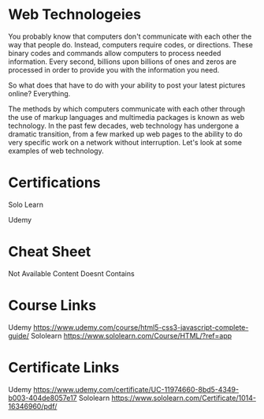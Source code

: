 # Web Technologeies
You probably know that computers don't communicate with each other the way that people do. Instead, computers require codes, or directions. These binary codes and commands allow computers to process needed information. Every second, billions upon billions of ones and zeros are processed in order to provide you with the information you need.

So what does that have to do with your ability to post your latest pictures online? Everything.

The methods by which computers communicate with each other through the use of markup languages and multimedia packages is known as web technology. In the past few decades, web technology has undergone a dramatic transition, from a few marked up web pages to the ability to do very specific work on a network without interruption. Let's look at some examples of web technology.


# Certifications

Solo Learn

Udemy

# Cheat Sheet
Not Available 
Content Doesnt Contains
# Course Links

Udemy 
https://www.udemy.com/course/html5-css3-javascript-complete-guide/
Sololearn 
https://www.sololearn.com/Course/HTML/?ref=app
# Certificate Links

Udemy
https://www.udemy.com/certificate/UC-11974660-8bd5-4349-b003-404de8057e17
Sololearn
https://www.sololearn.com/Certificate/1014-16346960/pdf/
